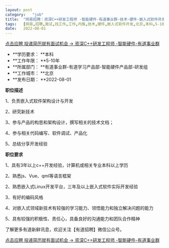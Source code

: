 ```yaml
---
layout:	post
category:	"job"
title:	"网易招聘：资深C++研发工程师 -智能硬件-有道事业群-技术-硬件-嵌入式软件开发-北京本科5-10年"
tags:	[网易,招聘,面试,找工作,工作,内推,技术,硬件,嵌入式软件开发,北京,本科,5-10年]
date:	2022-08-01
---
```


[点击应聘 投递简历就有面试机会 ->  资深C++研发工程师 -智能硬件-有道事业群](http://mobile.bole.netease.com/bole/boleDetail?id=25193&employeeId=346f03c3cda5f04c&key=all)



- **学历要求： **本科
- **工作年限： **5-10年
- **所属部门： **有道事业群-有道学习产品部-智能硬件产品部-研发组
- **工作城市： **北京
- **发布日期： **2022-08-01



**职位描述**

1、负责嵌入式软件架构设计与开发

2、研究新技术

3、参与产品的构思和架构设计，撰写相关的技术文档；

4、参与相关代码编写、软件调试、产品化

5、总结分享开发经验



**职位要求**

1、具有3年以上c++开发经验，计算机或相关专业本科以上学历

2、熟悉js、Vue、qml等语言框架

2、熟悉嵌入式Linux开发平台，三年及以上嵌入式软件实际开发经验

3、有好的编码风格

4、对嵌入式领域新技术有较强的学习能力、领悟能力和独立解决问题的能力

5、具有较强的积极性、责任心，具备良好的沟通能力和团队合作精神



了解更多有道新鲜讯息，欢迎关注【有道招聘】微信公众号。



[点击应聘 投递简历就有面试机会 ->  资深C++研发工程师 -智能硬件-有道事业群](http://mobile.bole.netease.com/bole/boleDetail?id=25193&employeeId=346f03c3cda5f04c&key=all)